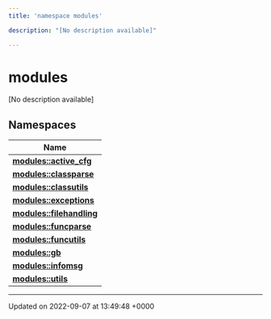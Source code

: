 ```yaml
---
title: 'namespace modules'

description: "[No description available]"

---
```


# modules



[No description available]

## Namespaces

| Name           |
| -------------- |
| **[modules::active_cfg](/documentation/code/namespaces/namespacemodules_1_1active__cfg/)**  |
| **[modules::classparse](/documentation/code/namespaces/namespacemodules_1_1classparse/)**  |
| **[modules::classutils](/documentation/code/namespaces/namespacemodules_1_1classutils/)**  |
| **[modules::exceptions](/documentation/code/namespaces/namespacemodules_1_1exceptions/)**  |
| **[modules::filehandling](/documentation/code/namespaces/namespacemodules_1_1filehandling/)**  |
| **[modules::funcparse](/documentation/code/namespaces/namespacemodules_1_1funcparse/)**  |
| **[modules::funcutils](/documentation/code/namespaces/namespacemodules_1_1funcutils/)**  |
| **[modules::gb](/documentation/code/namespaces/namespacemodules_1_1gb/)**  |
| **[modules::infomsg](/documentation/code/namespaces/namespacemodules_1_1infomsg/)**  |
| **[modules::utils](/documentation/code/namespaces/namespacemodules_1_1utils/)**  |






-------------------------------

Updated on 2022-09-07 at 13:49:48 +0000